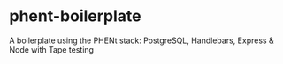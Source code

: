 # phent-boilerplate
A boilerplate using the PHENt stack: PostgreSQL, Handlebars, Express &amp; Node with Tape testing
